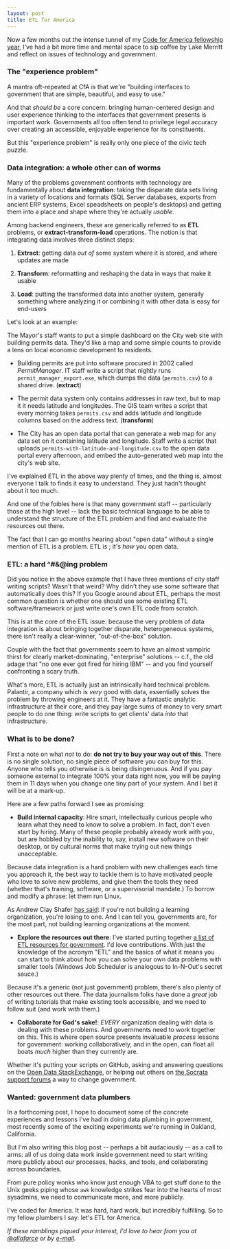 ```yaml
---
layout: post
title: ETL for America
---
```


Now a few months out the intense tunnel of my [Code for America fellowship year](http://codeforamerica.org/apps/cityvoice/), I've had a bit more time and mental space to sip coffee by Lake Merritt and reflect on issues of technology and government.

### **The "experience problem"**

A mantra oft-repeated at CfA is that we're "building interfaces to government that are simple, beautiful, and easy to use."

And that _should be_ a core concern: bringing human-centered design and user experience thinking to the interfaces that government presents is important work. Governments all too often tend to privilege legal accuracy over creating an accessible, enjoyable experience for its constituents.

But this "experience problem" is really only one piece of the civic tech puzzle.

### **Data integration: a whole other can of worms**

Many of the problems government confronts with technology are fundamentally about **data integration**: taking the disparate data sets living in a variety of locations and formats (SQL Server databases, exports from ancient ERP systems, Excel speadsheets on people's desktops) and getting them into a place and shape where they're actually _usable_.

Among backend engineers, these are generically referred to as **ETL** problems, or **extract-transform-load** operations. The notion is that integrating data involves three distinct steps:

1. **Extract**: getting data _out of_ some system where it is stored, and where updates are made

2. **Transform**: reformatting and reshaping the data in ways that make it usable

3. **Load**: putting the transformed data into another system, generally something where analyzing it or combining it with other data is easy for end-users

Let's look at an example:

The Mayor's staff wants to put a simple dashboard on the City web site with building permits data. They'd like a map and some simple counts to provide a lens on local economic development to residents.

- Building permits are put into software procured in 2002 called _PermitManager_. IT staff write a script that nightly runs `permit_manager_export.exe`, which dumps the data (`permits.csv`) to a shared drive. (**extract**)

- The permit data system only contains addresses in raw text, but to map it it needs latitude and longitudes. The GIS team writes a script that every morning takes `permits.csv` and adds latitude and longitude columns based on the address text. (**transform**)

- The City has an open data portal that can generate a web map for any data set on it containing latitude and longitude. Staff write a script that uploads `permits-with-latitude-and-longitude.csv` to the open data portal every afternoon, and embed the auto-generated web map into the city's web site.

I've explained ETL in the above way plenty of times, and the thing is, almost everyone I talk to finds it easy to understand. They just hadn't thought about it too much.

And one of the foibles here is that many government staff -- particularly those at the high level -- lack the basic technical language to be able to understand the structure of the ETL problem and find and evaluate the resources out there.

The fact that I can go months hearing about "open data" without a single mention of ETL is a problem. ETL is ; it's _how_ you open data.

### **ETL: a hard ^#&@ing problem**

Did you notice in the above example that I have three mentions of city staff writing scripts? Wasn't that weird? Why didn't they use some software that automatically does this?  If you Google around about ETL, perhaps the most common question is whether one should use some existing ETL software/framework or just write one's own ETL code from scratch.

This is at the core of the ETL issue: because the very problem of data integration is about bringing together disparate, heterogeneous systems, there isn't really a clear-winner, "out-of-the-box" solution.

Couple with the fact that governments seem to have an almost vampiric thirst for clearly market-dominating, "enterprise" solutions -- c.f., the old adage that "no one ever got fired for hiring IBM" -- and you find yourself confronting a scary truth.

What's more, ETL is actually just an intrinsically hard technical problem. Palantir, a company which is _very_ good with data, essentially solves the problem by throwing engineers at it. They have a fantastic analytic infrastructure at their core, and they pay large sums of money to very smart people to do one thing: write scripts to get clients' data _into_ that infrastructure.

### **What is to be done?**

First a note on what _not_ to do: **do not try to buy your way out of this**. There is no single solution, no single piece of software you can buy for this. Anyone who tells you otherwise is is being disingenuous. And if you pay someone external to integrate 100% your data right now, you will be paying them in 11 days when you change one tiny part of your system. And I bet it will be at a mark-up.

Here are a few paths forward I see as promising:

- **Build internal capacity**: Hire smart, intellectually curious people who learn what they need to know to solve a problem. In fact, don't even start by hiring. Many of these people probably already work with you, but are hobbled by the inability to, say, install new software on their desktop, or by cultural norms that make trying out new things unacceptable.

Because data integration is a hard problem with new challenges each time you approach it, the best way to tackle them is to have motivated people who love to solve new problems, and give them the tools they need (whether that's training, software, or a supervisorial mandate.) To borrow and modify a phrase: let them run Linux.

As Andrew Clay Shafer [has said](http://www.youtube.com/watch?v=P_sWGl7MzhU): if you're not building a learning organization, you're losing to one. And I can tell you, governments are, for the most part, not building learning organizations at the moment.

- **Explore the resources out there**: I've started putting together [a list of ETL resources for government](https://github.com/daguar/ideas/issues/17). I'd love contributions. With just the knowledge of the acronym "ETL" and the basics of what it means you can start to think about how you can solve your own data problems with smaller tools (Windows Job Scheduler is analogous to In-N-Out's secret sauce.)

Because it's a generic (not just government) problem, there's also plenty of other resources out there. The data journalism folks have done a _great_ job of writing tutorials that make existing tools accessible, and we need to follow suit (and work _with_ them.)

- **Collaborate for God's sake!**: _EVERY_ organization dealing with data is dealing with these problems. And governments need to work together on this. This is where open source presents invaluable _process_ lessons for government: working collaboratively, and in the open, can float all boats _much_ higher than they currently are.

Whether it's putting your scripts on GitHub, asking and answering questions on the [Open Data StackExchange](http://opendata.stackexchange.com/), or helping out others on [the Socrata support forums](http://support.socrata.com/forums) a way to change government.

### **Wanted: government data plumbers**

In a forthcoming post, I hope to document some of the concrete experiences and lessons I've had in doing data plumbing in government, most recently some of the exciting experiments we're running in Oakland, California.

But I'm also writing this blog post -- perhaps a bit audaciously -- as a call to arms: all of us doing data work inside government need to start writing more publicly about our processes, hacks, and tools, and collaborating across boundaries.

From pure policy wonks who know just enough VBA to get stuff done to the Unix geeks piping whose `awk` knowledge strikes fear into the hearts of most sysadmins, we need to communicate more, and more publicly.

I've coded for America. It was hard, hard work, but incredibly fulfilling. So to my fellow plumbers I say: let's ETL for America.

_If these ramblings piqued your interest, I'd love to hear from you at [@allafarce](https://twitter.com/allafarce) or by [e-mail](mailto:dave@codeforamerica.org)._

